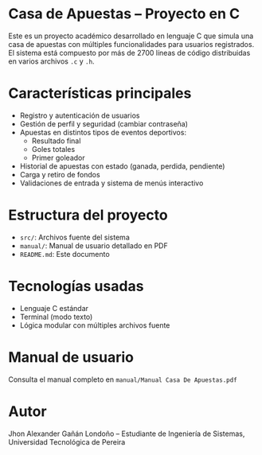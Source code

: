 # Casa de Apuestas – Proyecto en C

Este es un proyecto académico desarrollado en lenguaje C que simula una casa de apuestas con múltiples funcionalidades para usuarios registrados. El sistema está compuesto por más de 2700 líneas de código distribuidas en varios archivos `.c` y `.h`.

# Características principales

- Registro y autenticación de usuarios
- Gestión de perfil y seguridad (cambiar contraseña)
- Apuestas en distintos tipos de eventos deportivos:
  - Resultado final
  - Goles totales
  - Primer goleador
- Historial de apuestas con estado (ganada, perdida, pendiente)
- Carga y retiro de fondos
- Validaciones de entrada y sistema de menús interactivo

# Estructura del proyecto

- `src/`: Archivos fuente del sistema
- `manual/`: Manual de usuario detallado en PDF
- `README.md`: Este documento

# Tecnologías usadas

- Lenguaje C estándar
- Terminal (modo texto)
- Lógica modular con múltiples archivos fuente

# Manual de usuario

Consulta el manual completo en `manual/Manual Casa De Apuestas.pdf`

# Autor

Jhon Alexander Gañán Londoño – Estudiante de Ingeniería de Sistemas, Universidad Tecnológica de Pereira

